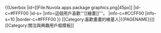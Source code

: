 {{Userbox
  |id=[[File:Nuvola apps package graphics.png|45px]]
  |id-c=#FFFF00
  |id-s=
  |info=這個用戶喜歡'''[[繪畫]]'''。
  |info-c=#CCFF00
  |info-s=10
  |border-c=#FFFF00
}}
<includeonly>[[Category:喜歡畫畫的維基人|{{PAGENAME}}]]</includeonly>
<noinclude>
[[Category:關注與興趣用戶框模板]]
</noinclude>